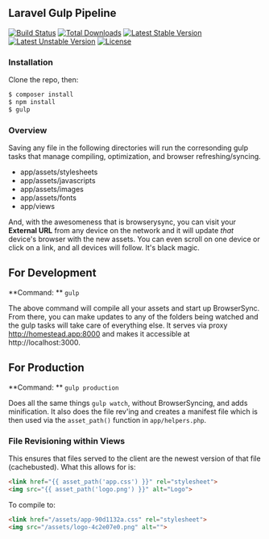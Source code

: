 ## Laravel Gulp Pipeline

[![Build Status](https://travis-ci.org/laravel/framework.svg)](https://travis-ci.org/laravel/framework)
[![Total Downloads](https://poser.pugx.org/laravel/framework/downloads.svg)](https://packagist.org/packages/laravel/framework)
[![Latest Stable Version](https://poser.pugx.org/laravel/framework/v/stable.svg)](https://packagist.org/packages/laravel/framework)
[![Latest Unstable Version](https://poser.pugx.org/laravel/framework/v/unstable.svg)](https://packagist.org/packages/laravel/framework)
[![License](https://poser.pugx.org/laravel/framework/license.svg)](https://packagist.org/packages/laravel/framework)

### Installation

Clone the repo, then:

```bash
$ composer install
$ npm install
$ gulp
```

### Overview

Saving any file in the following directories will run the corresonding gulp tasks that manage compiling, optimization, and browser refreshing/syncing.

* app/assets/stylesheets
* app/assets/javascripts
* app/assets/images
* app/assets/fonts
* app/views

And, with the awesomeness that is browserysync, you can visit your **External URL** from any device on the network and it will update _that_ device's browser with the new assets. You can even scroll on one device or click on a link, and all devices will follow. It's black magic.

## For Development

**Command: ** `gulp`

The above command will compile all your assets and start up BrowserSync. From there, you can make updates to any of the folders being watched and the gulp tasks will take care of everything else. It serves via proxy http://homestead.app:8000 and makes it accessible at http://localhost:3000.

## For Production

**Command: ** `gulp production`

Does all the same things `gulp watch`, without BrowserSyncing, and adds minification. It also does the file rev'ing and creates a manifest file which is then used via the `asset_path()` function in `app/helpers.php`.

### File Revisioning within Views

This ensures that files served to the client are the newest version of that file (cachebusted). What this allows for is:

```html
<link href="{{ asset_path('app.css') }}" rel="stylesheet">
<img src="{{ asset_path('logo.png') }}" alt="Logo">
```

To compile to:

```html
<link href="/assets/app-90d1132a.css" rel="stylesheet">
<img src="/assets/logo-4c2e07e0.png" alt="">
```

